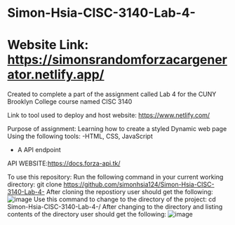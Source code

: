 # Simon-Hsia-CISC-3140-Lab-4-
# Website Link: https://simonsrandomforzacargenerator.netlify.app/
Created to complete a part of the assignment called Lab 4 for the CUNY Brooklyn College course named CISC 3140

Link to tool used to deploy and host website: https://www.netlify.com/

Purpose of assignment:
Learning how to create a styled Dynamic web page
Using the following tools:
-HTML, CSS, JavaScript
- A API endpoint

API WEBSITE:https://docs.forza-api.tk/

To use this repository:
Run the following command in your current working directory:
git clone https://github.com/simonhsia124/Simon-Hsia-CISC-3140-Lab-4-
After cloning the repostiory user should get the following:
![image](https://user-images.githubusercontent.com/34352676/144764277-7d520a45-1862-4f6c-a433-284fd0a04e71.png)
Use this command to change to the directory of the project: cd Simon-Hsia-CISC-3140-Lab-4-/
After changing to the directory and listing contents of the directory user should get the following:
![image](https://user-images.githubusercontent.com/34352676/144764347-105ea045-8cc8-40d3-aa3d-e54bb50dde96.png)

